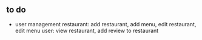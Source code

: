 ## to do ##

- user management
  restaurant: add restaurant, add menu, edit restaurant, edit menu
  user: view restaurant, add review to restaurant
